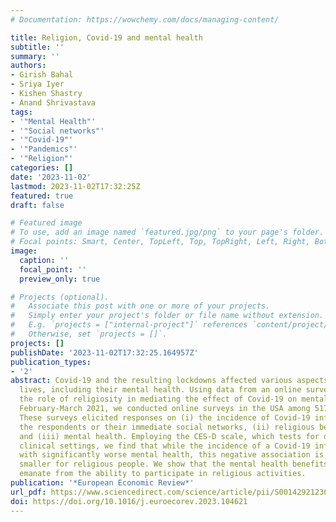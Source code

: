 ```yaml
---
# Documentation: https://wowchemy.com/docs/managing-content/

title: Religion, Covid-19 and mental health
subtitle: ''
summary: ''
authors:
- Girish Bahal
- Sriya Iyer
- Kishen Shastry
- Anand Shrivastava
tags:
- '"Mental Health"'
- '"Social networks"'
- '"Covid-19"'
- '"Pandemics"'
- '"Religion"'
categories: []
date: '2023-11-02'
lastmod: 2023-11-02T17:32:25Z
featured: true
draft: false

# Featured image
# To use, add an image named `featured.jpg/png` to your page's folder.
# Focal points: Smart, Center, TopLeft, Top, TopRight, Left, Right, BottomLeft, Bottom, BottomRight.
image:
  caption: ''
  focal_point: ''
  preview_only: true

# Projects (optional).
#   Associate this post with one or more of your projects.
#   Simply enter your project's folder or file name without extension.
#   E.g. `projects = ["internal-project"]` references `content/project/deep-learning/index.md`.
#   Otherwise, set `projects = []`.
projects: []
publishDate: '2023-11-02T17:32:25.164957Z'
publication_types:
- '2'
abstract: Covid-19 and the resulting lockdowns affected various aspects of people’s
  lives, including their mental health. Using data from an online survey, we investigate
  the role of religiosity in mediating the effect of Covid-19 on mental health. From
  February-March 2021, we conducted online surveys in the USA among 5178 individuals.
  These surveys elicited responses on (i) the incidence of Covid-19 infections among
  the respondents or their immediate social networks, (ii) religious beliefs and practices,
  and (iii) mental health. Employing the CES-D scale, which tests for depression in
  clinical settings, we find that while the incidence of a Covid-19 infection is associated
  with significantly worse mental health, this negative association is significantly
  smaller for religious people. We show that the mental health benefits of being religious
  emanate from the ability to participate in religious activities.
publication: '*European Economic Review*'
url_pdf: https://www.sciencedirect.com/science/article/pii/S0014292123002490
doi: https://doi.org/10.1016/j.euroecorev.2023.104621
---
```

